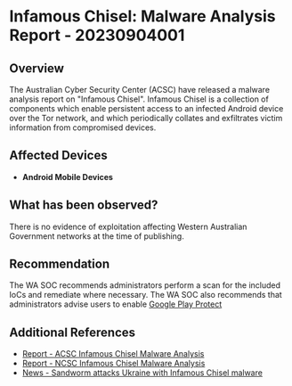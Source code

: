# Infamous Chisel: Malware Analysis Report - 20230904001

## Overview

The Australian Cyber Security Center (ACSC) have released a malware analysis report on "Infamous Chisel". Infamous Chisel is a collection of components which enable persistent access to an infected Android device over the Tor network, and which periodically collates and exfiltrates victim information from compromised devices.

## Affected Devices

* **Android Mobile Devices**

## What has been observed?

There is no evidence of exploitation affecting Western Australian Government networks at the time of publishing.

## Recommendation

The WA SOC recommends administrators perform a scan for the included IoCs and remediate where necessary. The WA SOC also recommends that administrators advise users to enable [Google Play Protect](https://support.google.com/googleplay/answer/2812853?hl=en)


## Additional References

- [Report - ACSC Infamous Chisel Malware Analysis](https://www.cyber.gov.au/about-us/view-all-content/alerts-and-advisories/infamous-chisel)
- [Report - NCSC Infamous Chisel Malware Analysis](https://www.ncsc.gov.uk/static-assets/documents/malware-analysis-reports/infamous-chisel/NCSC-MAR-Infamous-Chisel.pdf)
- [News - Sandworm attacks Ukraine with Infamous Chisel malware](https://www.computerweekly.com/news/366550454/Sandworm-attacks-Ukraine-with-Infamous-Chisel-malware)
